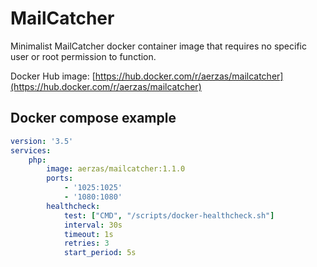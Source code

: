 # MailCatcher

Minimalist MailCatcher docker container image that requires no specific user or root permission to function.

Docker Hub image: [https://hub.docker.com/r/aerzas/mailcatcher](https://hub.docker.com/r/aerzas/mailcatcher)

## Docker compose example

```yaml
version: '3.5'
services:
    php:
        image: aerzas/mailcatcher:1.1.0
        ports:
            - '1025:1025'
            - '1080:1080'
        healthcheck:
            test: ["CMD", "/scripts/docker-healthcheck.sh"]
            interval: 30s
            timeout: 1s
            retries: 3
            start_period: 5s
```
